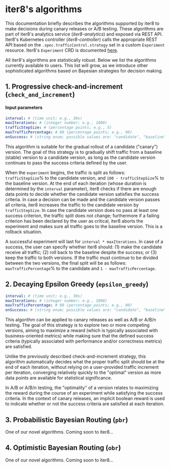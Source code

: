 # iter8's algorithms

This documentation briefly describes the algorithms supported by iter8 to make decisions during canary releases or A/B testing. These algorithms are part of iter8's analytics service (_iter8-analytics_) and exposed via REST API. Iter8's Kubernetes controller (_iter8-controller_) calls the appropriate REST API based on the `.spec.trafficControl.strategy` set in a custom `Experiment` resource. Iter8's `Experiment` CRD is documented [here](iter8_crd.md).

All iter8's algorithms are statistically robust. Below we list the algorithms currently available to users.  This list will grow, as we introduce other sophisticated algorithms based on Bayesian strategies for decision making.

## 1. Progressive check-and-increment (`check_and_increment`)

#### Input parameters

```yaml
interval: # (time unit; e.g., 30s)
maxIterations: # (integer number; e.g., 1000)
trafficStepSize: # (percentage points; e.g., 5)
maxTrafficPercentage: # 80 (percentage points; e.g., 90)
onSuccess: # (string enum; possible values are: "candidate", "baseline", "both")
```

This algorithm is suitable for the gradual rollout of a candidate ("canary") version. The goal of this strategy is to gradually shift traffic from a baseline (stable) version to a candidate version, as long as the candidate version continues to pass the success criteria defined by the user. 

When the `experiment` begins, the traffic is split as follows: `trafficStepSize`% to the candidate version, and `100 - trafficStepSize`% to the baseline version. At the end of each iteration (whose duration is determined by the `interval` parameter), iter8 checks if there are enough data points to decide whether the candidate version satisfies the success criteria. In case a decision can be made and the candidate version passes all criteria, iter8 increases the traffic to the candidate version by `trafficStepSize`. In case the candidate version does no pass at least one success criterion, the traffic split does not change; furthermore if a failing criterion has been declared by the user as critical, iter8 aborts the experiment and makes sure all traffic goes to the baseline version. This is a rollback situation.

A successful experiment will last for `interval * maxIterations`. In case of a success, the user can specify whether iter8 should: (1) make the candidate receive all traffic; (2) roll back to the baseline despite the success; or (3) keep the traffic to both versions. If the traffic must continue to be divided between the two versions, the final split will be as follows: `maxTrafficPercentage`% to the candidate and `1 - maxTrafficPercentage`.

## 2. Decaying Epsilon Greedy (`epsilon_greedy`)

```yaml
interval: # (time unit; e.g., 30s)
maxIterations: # (integer number; e.g., 1000)
maxTrafficPercentage: # 80 (percentage points; e.g., 90)
onSuccess: # (string enum; possible values are: "candidate", "baseline", "both")
```

This algorithm can be applied to canary releases as well as A/B or A/B/n testing. The goal of this strategy is to explore two or more competing versions, aiming to maximize a reward (which is typically associated with business-oriented metrics) while making sure that the defined success criteria (typically associated with performance and/or correctness metrics) are satisfied.

Unlike the previously described check-and-increment strategy, this algorithm automatically decides what the proper traffic split should be at the end of each iteration, without relying on a user-provided traffic increment per iteration, converging relatively quickly to the "optimal" version as more data points are available for statistical significance.

In A/B or A/B/n testing, the "optimality" of a version relates to maximizing the reward during the course of an experiment while satisfying the success criteria. In the context of canary releases, an implicit boolean reward is used to indicate whether or not the success criteria are satisfied at each iteration.

## 3. Probabilistic Bayesian Routing (`pbr`)

One of our novel algorithms. Coming soon to iter8...

## 4. Optimistic Bayesian Routing (`obr`)

One of our novel algorithms. Coming soon to iter8...
